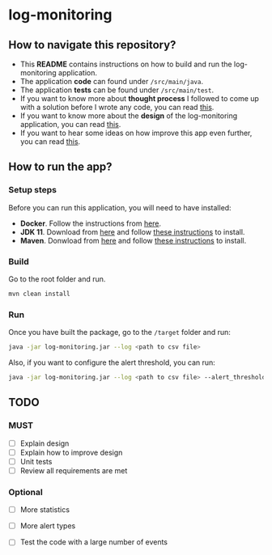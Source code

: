 # log-monitoring

## How to navigate this repository?
* This **README** contains instructions on how to build and run the log-monitoring application.
* The application **code** can found under `/src/main/java`.
* The application **tests** can be found under `/src/main/test`.
* If you want to know more about **thought process** I followed to come up with a solution before I wrote any code, you can read [this](/discovery/README.md).
* If you want to know more about the **design** of the log-monitoring application, you can read [this](/design/README.md).
* If you want to hear some ideas on how improve this app even further, you can read [this](/future/README.md).

## How to run the app?
### Setup steps
Before you can run this application, you will need to have installed:
* **Docker**. Follow the instructions from [here](https://docs.docker.com/get-docker/).
* **JDK 11**. Download from [here](https://docs.aws.amazon.com/corretto/latest/corretto-11-ug/downloads-list.html) and follow [these instructions](https://docs.aws.amazon.com/corretto/latest/corretto-11-ug/windows-7-install.html) to install.
* **Maven**. Donwload from [here](https://maven.apache.org/download.cgi) and follow [these instructions](https://maven.apache.org/install.html) to install.

### Build
Go to the root folder and run.

```bash
mvn clean install
```

### Run
Once you have built the package, go to the `/target` folder and run:

```bash
java -jar log-monitoring.jar --log <path to csv file>
```

Also, if you want to configure the alert threshold, you can run:

```bash
java -jar log-monitoring.jar --log <path to csv file> --alert_threshold <new_threshold>
```

## TODO
### MUST
- [ ] Explain design
- [ ] Explain how to improve design
- [ ] Unit tests
- [ ] Review all requirements are met

### Optional
- [ ] More statistics
- [ ] More alert types
- [ ] Test the code with a large number of events


